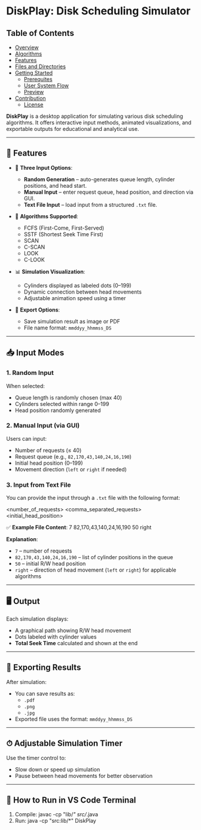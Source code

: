 # DiskPlay: Disk Scheduling Simulator

## Table of Contents
- [Overview](#overview)
- [Algorithms](#algorithms)
- [Features](#features)
- [Files and Directories](#files-and-directories)
- [Getting Started](#getting-started)
  - [Prerequites](#prerequisites)
  - [User System Flow](#user-system-flow)
  - [Preview](#preview)
- [Contribution](#contribution)
  - [License](#license)

**DiskPlay** is a desktop application for simulating various disk scheduling algorithms. It offers interactive input methods, animated visualizations, and exportable outputs for educational and analytical use.

---

## 🔧 Features

- 🧩 **Three Input Options**:
  - **Random Generation** – auto-generates queue length, cylinder positions, and head start.
  - **Manual Input** – enter request queue, head position, and direction via GUI.
  - **Text File Input** – load input from a structured `.txt` file.

- 🧠 **Algorithms Supported**:
  - FCFS (First-Come, First-Served)
  - SSTF (Shortest Seek Time First)
  - SCAN
  - C-SCAN
  - LOOK
  - C-LOOK

- 📊 **Simulation Visualization**:
  - Cylinders displayed as labeled dots (0–199)
  - Dynamic connection between head movements
  - Adjustable animation speed using a timer

- 💾 **Export Options**:
  - Save simulation result as image or PDF
  - File name format: `mmddyy_hhmmss_DS`

---

## 📥 Input Modes

### 1. Random Input

When selected:
- Queue length is randomly chosen (max 40)
- Cylinders selected within range 0–199
- Head position randomly generated

### 2. Manual Input (via GUI)

Users can input:
- Number of requests (≤ 40)
- Request queue (e.g., `82,170,43,140,24,16,190`)
- Initial head position (0–199)
- Movement direction (`left` or `right` if needed)

### 3. Input from Text File

You can provide the input through a `.txt` file with the following format:

<number_of_requests> <comma_separated_requests> <initial_head_position> <direction> 


✅ **Example File Content**:
7 82,170,43,140,24,16,190 50 right


**Explanation**:
- `7` – number of requests
- `82,170,43,140,24,16,190` – list of cylinder positions in the queue
- `50` – initial R/W head position
- `right` – direction of head movement (`left` or `right`) for applicable algorithms


---

## 🖥 Output

Each simulation displays:
- A graphical path showing R/W head movement
- Dots labeled with cylinder values
- **Total Seek Time** calculated and shown at the end

---

## 💾 Exporting Results

After simulation:
- You can save results as:
  - `.pdf`
  - `.png`
  - `.jpg`
- Exported file uses the format: `mmddyy_hhmmss_DS`

---

## ⏱ Adjustable Simulation Timer

Use the timer control to:
- Slow down or speed up simulation
- Pause between head movements for better observation

---

## 🚀 How to Run in VS Code Terminal

1. Compile:  javac -cp "lib/*" src/*.java 
2. Run: java -cp "src:lib/*" DiskPlay

